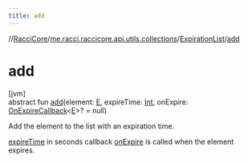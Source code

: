 ```yaml
---
title: add
---
```

//[RacciCore](../../../index.html)/[me.racci.raccicore.api.utils.collections](../index.html)/[ExpirationList](index.html)/[add](add.html)



# add



[jvm]\
abstract fun [add](add.html)(element: [E](index.html), expireTime: [Int](https://kotlinlang.org/api/latest/jvm/stdlib/kotlin/-int/index.html), onExpire: [OnExpireCallback](../index.html#-1395177404%2FClasslikes%2F863300109)&lt;[E](index.html)&gt;? = null)



Add the element to the list with an expiration time.



[expireTime](add.html) in seconds callback [onExpire](add.html) is called when the element expires.




